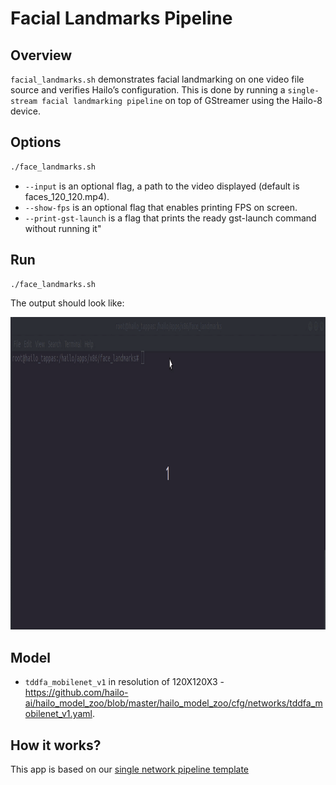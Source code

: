 # Facial Landmarks Pipeline

## Overview

`facial_landmarks.sh` demonstrates facial landmarking on one video file source and verifies Hailo’s configuration.
 This is done by running a `single-stream facial landmarking pipeline` on top of GStreamer using the Hailo-8 device.

## Options

```sh
./face_landmarks.sh
```

* `--input` is an optional flag, a path to the video displayed (default is faces_120_120.mp4).
* `--show-fps`  is an optional flag that enables printing FPS on screen.
* `--print-gst-launch` is a flag that prints the ready gst-launch command without running it"

## Run

```sh
./face_landmarks.sh 
```

The output should look like:
<div align="center">
    <img src="readme_resources/face_landmarks_pipeline.gif" width="600px" height="500px"/>
</div>

## Model

- `tddfa_mobilenet_v1` in resolution of 120X120X3 - <https://github.com/hailo-ai/hailo_model_zoo/blob/master/hailo_model_zoo/cfg/networks/tddfa_mobilenet_v1.yaml>.

## How it works?

This app is based on our [single network pipeline template](../../../../docs/pipelines/single_network.md)
